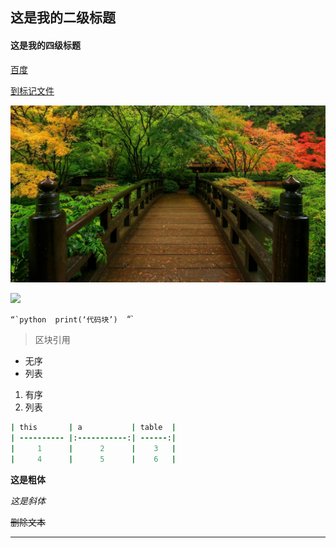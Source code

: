 ## 这是我的二级标题

#### 这是我的四级标题

 [百度](http://baidu.com)

[到标记文件](README.md)

![](photo.jpg)

![](https://img2.baidu.com/it/u=3884696342,748367806&fm=26&fmt=auto&gp=0.jpg)

```“`python 
print(‘代码块’) 
```“` 

> 区块引用 

- 无序
- 列表

1. 有序
2. 列表

```ruby
| this       | a           | table  |
| ---------- |:-----------:| ------:|
|     1      |      2      |    3   |
|     4      |      5      |    6   |
```

**这是粗体**

*这是斜体*

~~删除文本~~

***

